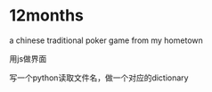 # 12months
a chinese traditional poker game from my hometown

用js做界面

写一个python读取文件名，做一个对应的dictionary
